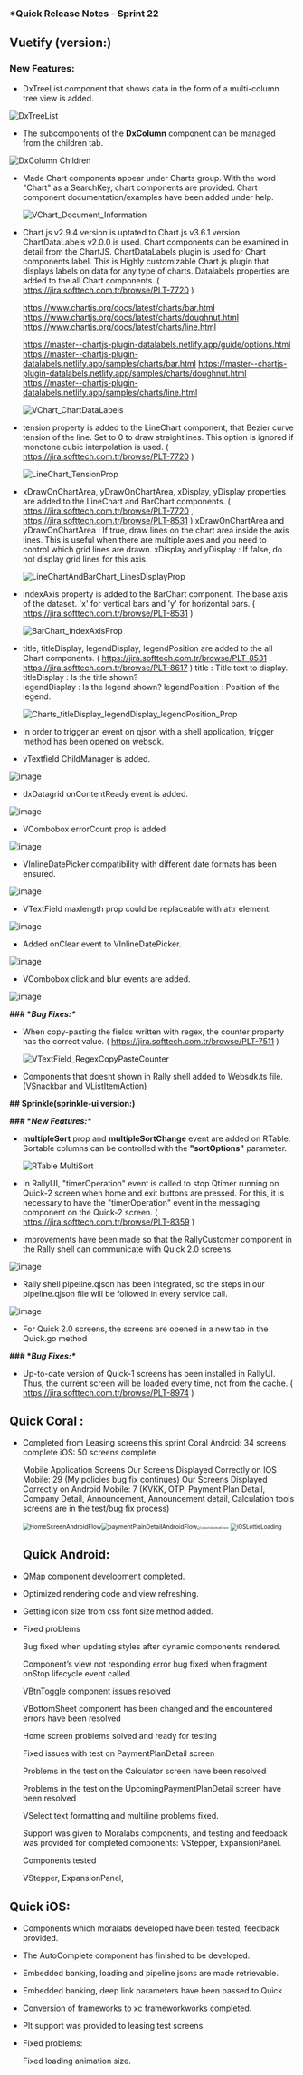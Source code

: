 ### *Quick Release Notes - Sprint 22



## Vuetify (version:)

### **New Features:**



- DxTreeList component that shows data in the form of a multi-column tree view is added.


![DxTreeList](https://cdn.softtech.com.tr/ngsp-quick/nemo/dev/mdImages/releaseNotes/DxTreeList.gif)





- The subcomponents of the **DxColumn** component can be managed from the children tab. 


![DxColumn Children](https://cdn.softtech.com.tr/ngsp-quick/nemo/dev/releasenotes/dxcolumn-child.gif)




- Made Chart components appear under Charts group. With the word "Chart" as a SearchKey, chart components are provided. Chart component documentation/examples have been added under help.
  
  ![VChart_Document_Information](https://cdn.softtech.com.tr/ngsp-quick/nemo/dev/mdImages/releaseNotes/VChart_Document_Information.gif)


- Chart.js v2.9.4 version is uptated to Chart.js v3.6.1 version. ChartDataLabels v2.0.0 is used. Chart components can be examined in detail from the ChartJS. ChartDataLabels plugin is used for Chart components label. This is Highly customizable Chart.js plugin that displays labels on data for any type of charts. Datalabels properties are added to the all Chart components.  ( https://jira.softtech.com.tr/browse/PLT-7720 )

	https://www.chartjs.org/docs/latest/charts/bar.html
	https://www.chartjs.org/docs/latest/charts/doughnut.html
	https://www.chartjs.org/docs/latest/charts/line.html
	
	https://master--chartjs-plugin-datalabels.netlify.app/guide/options.html 
	https://master--chartjs-plugin-datalabels.netlify.app/samples/charts/bar.html
	https://master--chartjs-plugin-datalabels.netlify.app/samples/charts/doughnut.html
	https://master--chartjs-plugin-datalabels.netlify.app/samples/charts/line.html
	
	![VChart_ChartDataLabels](https://cdn.softtech.com.tr/ngsp-quick/nemo/dev/mdImages/releaseNotes/VChart_ChartDataLabels.gif)

- tension property is added to the LineChart component, that Bezier curve tension of the line. Set to 0 to draw straightlines. This option is ignored if monotone cubic interpolation is used.  ( https://jira.softtech.com.tr/browse/PLT-7720 )
	
	![LineChart_TensionProp](https://cdn.softtech.com.tr/ngsp-quick/nemo/dev/mdImages/releaseNotes/LineChart_TensionProp.gif)
	
- xDrawOnChartArea, yDrawOnChartArea, xDisplay, yDisplay properties are added to the LineChart and BarChart components. ( https://jira.softtech.com.tr/browse/PLT-7720 , https://jira.softtech.com.tr/browse/PLT-8531 )
  xDrawOnChartArea and yDrawOnChartArea : If true, draw lines on the chart area inside the axis lines. This is useful when there are multiple axes and you need to control which grid lines are drawn.
  xDisplay and yDisplay : If false, do not display grid lines for this axis. 	
	
	![LineChartAndBarChart_LinesDisplayProp](https://cdn.softtech.com.tr/ngsp-quick/nemo/dev/mdImages/releaseNotes/LineChartAndBarChart_LinesDisplayProp.gif)
	
- indexAxis property is added to the BarChart component. The base axis of the dataset. 'x' for vertical bars and 'y' for horizontal bars.  ( https://jira.softtech.com.tr/browse/PLT-8531 )
	
	![BarChart_indexAxisProp](https://cdn.softtech.com.tr/ngsp-quick/nemo/dev/mdImages/releaseNotes/BarChart_indexAxisProp.gif)
	     	

- title, titleDisplay, legendDisplay, legendPosition are added to the all Chart components. ( https://jira.softtech.com.tr/browse/PLT-8531 , https://jira.softtech.com.tr/browse/PLT-8617 )	
  title : Title text to display.
  titleDisplay : Is the title shown?	
  legendDisplay : Is the legend shown?
  legendPosition : Position of the legend.
  
  ![Charts_titleDisplay_legendDisplay_legendPosition_Prop](https://cdn.softtech.com.tr/ngsp-quick/nemo/dev/mdImages/releaseNotes/Charts_titleDisplay_legendDisplay_legendPosition_Prop.gif)



- In order to trigger an event on qjson with a shell application, trigger method has been opened on websdk.
- vTextfield ChildManager is added.

![image](https://cdn.softtech.com.tr/ngsp-quick/nemo/dev/mdImages/releaseNotes/vtextfieldchildmanager.gif)

- dxDatagrid onContentReady event is added.

![image](https://cdn.softtech.com.tr/ngsp-quick/nemo/dev/mdImages/releaseNotes/dxDatagrid-onContentReadyEvent.PNG)



- VCombobox errorCount prop is added

![image](https://cdn.softtech.com.tr/ngsp-quick/nemo/dev/mdImages/releaseNotes/VCombobox_errorCount.PNG)



- VInlineDatePicker compatibility with different date formats has been ensured.

![image](https://cdn.softtech.com.tr/ngsp-quick/nemo/dev/mdImages/releaseNotes/VinlineDatePickerDifferentDateFormat.gif)



- VTextField maxlength prop could be replaceable with attr element.

![image](https://cdn.softtech.com.tr/ngsp-quick/nemo/dev/mdImages/releaseNotes/VtextField-maxlength-prop.gif)

- Added onClear event to VInlineDatePicker.

![image](https://cdn.softtech.com.tr/ngsp-quick/nemo/dev/mdImages/releaseNotes/VinlineDatePicker-onClick%20event.jpg)





- VCombobox click and blur events are added.

![image](https://cdn.softtech.com.tr/ngsp-quick/nemo/dev/mdImages/releaseNotes/VCombobox_basicEvents.gif)



**### \**Bug Fixes:\****



- When copy-pasting the fields written with regex, the counter property has the correct value. ( https://jira.softtech.com.tr/browse/PLT-7511 )

	![VTextField_RegexCopyPasteCounter](https://cdn.softtech.com.tr/ngsp-quick/nemo/dev/mdImages/releaseNotes/VTextField_RegexCopyPasteCounter.gif)







- Components that doesnt shown in Rally shell added to Websdk.ts file. (VSnackbar and VListItemAction)




 **## Sprinkle(sprinkle-ui version:)**



**### \**New Features:\****



- **multipleSort** prop and **multipleSortChange** event are added on RTable. Sortable columns can be controlled with the **"sortOptions"** parameter.

  ![RTable MultiSort](https://cdn.softtech.com.tr/ngsp-quick/nemo/dev/releasenotes/rtable-multisort.gif)



- In RallyUI, "timerOperation" event is called to stop Qtimer running on Quick-2 screen when home and exit buttons are pressed. For this, it is necessary to have the "timerOperation" event in the messaging component on the Quick-2 screen. ( https://jira.softtech.com.tr/browse/PLT-8359 )



- Improvements have been made so that the RallyCustomer component in the Rally shell can communicate with Quick 2.0 screens.


![image](https://cdn.softtech.com.tr/ngsp-quick/nemo/dev/mdImages/releaseNotes/CustomerChange.gif)



- Rally shell pipeline.qjson has been integrated, so the steps in our pipeline.qjson file will be followed in every service call.


![image](https://cdn.softtech.com.tr/ngsp-quick/nemo/dev/mdImages/releaseNotes/RallyPipeline.gif)

- For Quick 2.0 screens, the screens are opened in a new tab in the Quick.go method



**### \**Bug Fixes:\****

- Up-to-date version of Quick-1 screens has been installed in RallyUI. Thus, the current screen will be loaded every time, not from the cache. ( https://jira.softtech.com.tr/browse/PLT-8974 )



Quick Coral :
------------------

- Completed from Leasing screens this sprint Coral
  Android: 34 screens complete
  iOS: 50 screens complete

  Mobile Application Screens
  Our Screens Displayed Correctly on IOS Mobile: 29 (My policies bug fix continues)
  Our Screens Displayed Correctly on Android Mobile: 7 (KVKK, OTP, Payment Plan Detail, Company Detail, Announcement, Announcement detail, Calculation tools screens are in the test/bug fix process)

  

  <img src=https://cdn.softtech.com.tr/ngsp-quick/nemo/dev/mdImages/releaseNotes/HomeScreenAndroidFlow.gif alt="HomeScreenAndroidFlow" style="zoom:75%;" /><img src=https://cdn.softtech.com.tr/ngsp-quick/nemo/dev/mdImages/releaseNotes/paymentPlainDetailAndroidFlow.gif alt="paymentPlainDetailAndroidFlow" style="zoom:75%;" /><img src=https://cdn.softtech.com.tr/ngsp-quick/nemo/dev/mdImages/releaseNotes/ContactUsAndroidScreen.jpg alt="ContactUsAndroidScreen" style="zoom:30%;" />
    <img src=https://cdn.softtech.com.tr/ngsp-quick/nemo/dev/mdImages/releaseNotes/iOSLottieLoading.gif alt="iOSLottieLoading" style="zoom:70%;" />

  

  Quick Android:
  ------------------

- QMap component development completed.

- Optimized rendering code and view refreshing.

- Getting icon size from css font size method added.

- Fixed problems

  Bug fixed when updating styles after dynamic components rendered.

  Component’s view not responding error bug fixed when fragment onStop lifecycle event called.

  VBtnToggle component issues resolved

  VBottomSheet component has been changed and the encountered errors have been resolved

  Home screen problems solved and ready for testing

  Fixed issues with test on PaymentPlanDetail screen

  Problems in the test on the Calculator screen have been resolved

  Problems in the test on the UpcomingPaymentPlanDetail screen have been resolved

  VSelect text formatting and multiline problems fixed.

  Support was given to Moralabs components, and testing and feedback was provided for completed components:
  VStepper, ExpansionPanel.

  Components tested

  VStepper, ExpansionPanel,

  

Quick iOS:
------------------

- Components which moralabs developed have been tested, feedback provided.

- The AutoComplete component has finished to be developed.

- Embedded banking, loading and pipeline jsons are made retrievable.

- Embedded banking, deep link parameters have been passed to Quick.

- Conversion of frameworks to xc frameworkworks completed.

- Plt support was provided to leasing test screens.

- Fixed problems:

  Fixed loading animation size.



